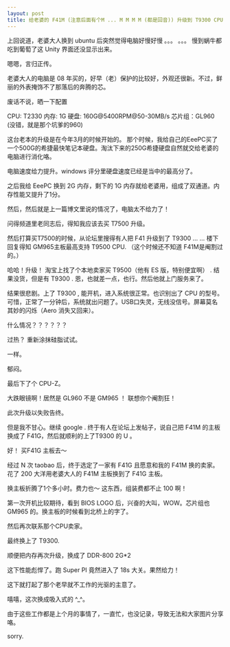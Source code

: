 ```yaml
---
layout: post
title: 给老婆的 F41M (注意后面有个M ... M M M M (都是回音)) 升级到 T9300 CPU 和 4G 内存
---
```


上回说道，老婆大人换到 ubuntu 后突然觉得电脑好慢好慢 。。。 。。。 慢到蜗牛都吃到葡萄了这 Unity 界面还没显示出来。 

嗯嗯，言归正传。 

老婆大人的电脑是 08 年买的，好早（老）保护的比较好，外观还很新。不过，鲜丽的外表掩饰不了那落后的奔腾的芯。 

废话不说，晒一下配置 

CPU: T2330 
内存: 1G 
硬盘: 160G@5400RPM@50-30MB/s 
芯片组：GL960 (没错，就是那个坑爹的960) 

这台老本的升级是在今年3月的时候开始的。 
那个时候，我给自己的EeePC买了一个500G的希捷最快笔记本硬盘。淘汰下来的250G希捷硬盘自然就交给老婆的电脑进行消化咯。 

电脑速度给力提升。windows 评分里硬盘速度已经是当中的最高分了。 

之后我给 EeePC 换到 2G 内存，剩下的 1G 内存就给老婆用，组成了双通道。内存性能又提升了1分。 

然后，然后就是上一篇博文里说的情况了，电脑太不给力了！ 

问得频道里老同志后，得知我应该去买 T7500 升级。 

然后打算买T7500的时候，从论坛里搜得有人把 F41 升级到了 T9300 ... ... 楼下回复得知 GM965主板最高支持 T9500 CPU. （这个时候还不知道 F41M是阉割过的。） 

哈哈！升级！ 淘宝上找了个本地卖家买 T9500（他有 ES 版，特别便宜啊） . 结果没货，但是有 T9300 . 恩，也就差一点，也行。然后他就上门服务来了。 

结果很悲剧。上了 T9300 , 能开机，进入系统很正常。也识别出了 CPU 的型号。可惜，正常了一分钟后，系统就出问题了。USB口失灵，无线没信号。屏幕莫名其妙的闪烁（Aero 消失又回来）。 

什么情况？？？？？？ 

过热？ 重新涂抹硅脂试试。 

一样。 

郁闷。 

最后下了个 CPU-Z。 

大跌眼镜啊！居然是 GL960 不是 GM965 ！ 联想你个阉割狂！ 

此次升级以失败告终。 

但是我不甘心。继续 google . 终于有人在论坛上发帖子，说自己把 F41M 的主板换成了 F41G，然后就顺利的上了T9300 的 U 。 

好！ 买F41G 主板去～ 

经过 N 次 taobao 后，终于选定了一家有 F41G 且愿意和我的 F41M 换的卖家。花了 200 大洋用老婆大人的 F41M 主板换到了 F41G 主板。 

换主板折腾了1个多小时。费力也～ 这东西，组装费都不止 100 啊！ 

第一次开机比较期待，看到 BIOS LOGO 后，兴奋的大叫，WOW。芯片组也GM965 的。换主板的时候看到北桥上的字了。 

然后再次联系那个CPU卖家。 

最终换上了 T9300. 

顺便把内存再次升级，换成了 DDR-800 2G*2 

这下性能彪悍了。跑 Super PI 竟然进入了 18s 大关。果然给力！ 

这下就打起了那个老早就不工作的光驱的主意了。 

嘻嘻，这次换成吸入式的 ^_^。 

由于这些工作都是上个月的事情了，一直忙，也没记录，导致无法和大家图片分享咯。 

sorry. 

 